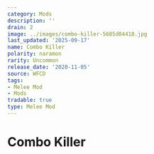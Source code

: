 ```yaml
---
category: Mods
description: ''
drain: 2
image: ../images/combo-killer-5685d04418.jpg
last_updated: '2025-09-17'
name: Combo Killer
polarity: naramon
rarity: Uncommon
release_date: '2020-11-05'
source: WFCD
tags:
- Melee Mod
- Mods
tradable: true
type: Melee Mod
---
```


# Combo Killer

